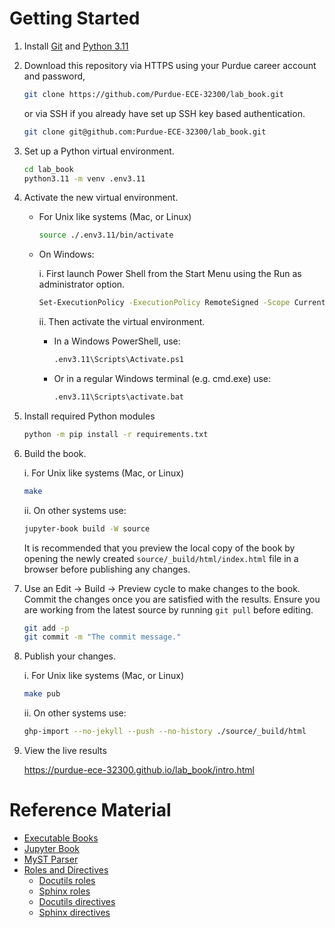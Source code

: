 # Getting Started

1. Install [Git](https://github.com/git-guides/install-git) and [Python
3.11](https://www.python.org/)

2. Download this repository via HTTPS using your Purdue career account and password,

   ```sh
   git clone https://github.com/Purdue-ECE-32300/lab_book.git
   ```
   or via SSH if you already have set up SSH key based authentication.

   ```sh
   git clone git@github.com:Purdue-ECE-32300/lab_book.git
   ```

3. Set up a Python virtual environment.

   ```sh
   cd lab_book
   python3.11 -m venv .env3.11
   ```

4. Activate the new virtual environment.

   - For Unix like systems (Mac, or Linux)

     ```sh
     source ./.env3.11/bin/activate
     ```

   - On Windows:

     i. First launch Power Shell from the Start Menu using the Run as
        administrator option.
        ```sh
        Set-ExecutionPolicy -ExecutionPolicy RemoteSigned -Scope CurrentUser
        ```
     ii. Then activate the virtual environment.

        - In a Windows PowerShell, use:
          ```sh
          .env3.11\Scripts\Activate.ps1
          ```
        - Or in a regular Windows terminal (e.g. cmd.exe) use:
          ```sh
          .env3.11\Scripts\activate.bat
          ```

5. Install required Python modules

   ```sh
   python -m pip install -r requirements.txt
   ```

6. Build the book.

   i. For Unix like systems (Mac, or Linux)
   ```sh
   make
   ```
   ii. On other systems use:
   ```sh
   jupyter-book build -W source
   ```

   It is recommended that you preview the local copy of the book by opening the
   newly created `source/_build/html/index.html` file in a browser before
   publishing any changes.

7. Use an Edit -> Build -> Preview cycle to make changes to the book. Commit the
changes once you are satisfied with the results.  Ensure you are working from
the latest source by running `git pull` before editing.

   ```sh
   git add -p
   git commit -m "The commit message."
   ```

8. Publish your changes.

   i. For Unix like systems (Mac, or Linux)
   ```sh
   make pub
   ```
   ii. On other systems use:
   ```sh
   ghp-import --no-jekyll --push --no-history ./source/_build/html
   ```

9. View the live results

   https://purdue-ece-32300.github.io/lab_book/intro.html


# Reference Material

- [Executable Books](https://executablebooks.org/en/latest/)
- [Jupyter Book](https://jupyterbook.org/en/stable/intro.html)
- [MyST Parser](https://myst-parser.readthedocs.io/en/latest/index.html)
- [Roles and Directives](https://myst-parser.readthedocs.io/en/latest/syntax/roles-and-directives.html#)
  - [Docutils roles](https://docutils.sourceforge.io/docs/ref/rst/roles.html)
  - [Sphinx roles](https://www.sphinx-doc.org/en/master/usage/restructuredtext/roles.html)
  - [Docutils directives](https://docutils.sourceforge.io/docs/ref/rst/directives.html)
  - [Sphinx directives](https://www.sphinx-doc.org/en/master/usage/restructuredtext/directives.html)
